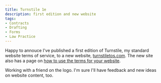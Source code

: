 ```yaml
---
title: Turnstile 1e
description: first edition and new website
tags:
- Contracts
- Drafting
- Forms
- Law Practice
---
```


Happy to annouce I've published a first edition of Turnstile, my standard website terms of service, to a new website, [turnstiletos.com](https://turnstiletos.com).  The new site also has a page on [how to use the terms for your website](https://turnstiletos.com/use).

Working with a friend on the logo.  I'm sure I'll have feedback and new ideas on website content, too.
